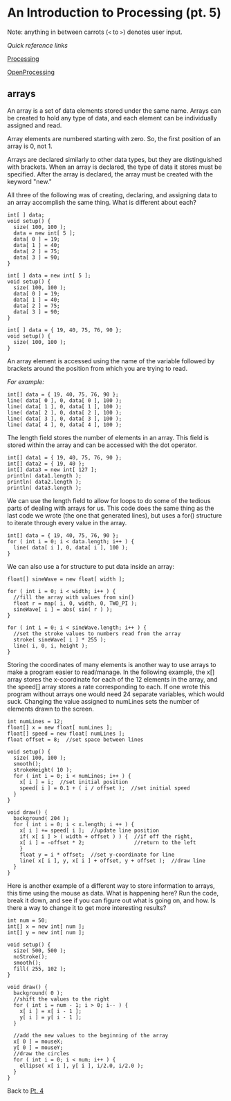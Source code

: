 # An Introduction to Processing (pt. 5)

Note: anything in between carrots (`<` to `>`) denotes user input.

*Quick reference links*

[Processing](http://processing.org/)

[OpenProcessing](http://www.openprocessing.org/)

## arrays

An array is a set of data elements stored under the same name. Arrays can be created to hold any type of data, and each element can be individually assigned and read.

Array elements are numbered starting with zero. So, the first position of an array is 0, not 1.

Arrays are declared similarly to other data types, but they are distinguished with brackets. When an array is declared, the type of data it stores must be specified. After the array is declared, the array must be created with the keyword "new."

All three of the following was of creating, declaring, and assigning data to an array accomplish the same thing. What is different about each?

```
int[ ] data;
void setup() {
  size( 100, 100 );
  data = new int[ 5 ];
  data[ 0 ] = 19;
  data[ 1 ] = 40;
  data[ 2 ] = 75;
  data[ 3 ] = 90;
}

int[ ] data = new int[ 5 ];
void setup() {
  size( 100, 100 );
  data[ 0 ] = 19;
  data[ 1 ] = 40;
  data[ 2 ] = 75;
  data[ 3 ] = 90;
}

int[ ] data = { 19, 40, 75, 76, 90 };
void setup() {
  size( 100, 100 );
}
```

An array element is accessed using the name of the variable followed by brackets around the position from which you are trying to read.

*For example:*

```
int[] data = { 19, 40, 75, 76, 90 };
line( data[ 0 ], 0, data[ 0 ], 100 );
line( data[ 1 ], 0, data[ 1 ], 100 );
line( data[ 2 ], 0, data[ 2 ], 100 );
line( data[ 3 ], 0, data[ 3 ], 100 );
line( data[ 4 ], 0, data[ 4 ], 100 );
```

The length field stores the number of elements in an array. This field is stored within the array and can be accessed with the dot operator.

```
int[] data1 = { 19, 40, 75, 76, 90 };
int[] data2 = { 19, 40 };
int[] data3 = new int[ 127 ];
println( data1.length );
println( data2.length );
println( data3.length );
```

We can use the length field to allow for loops to do some of the tedious parts of dealing with arrays for us. This code does the same thing as the last code we wrote (the one that generated lines), but uses a for() structure to iterate through every value in the array.

```
int[] data = { 19, 40, 75, 76, 90 };
for ( int i = 0; i < data.length; i++ ) {
  line( data[ i ], 0, data[ i ], 100 );
}
```

We can also use a for structure to put data inside an array:

```
float[] sineWave = new float[ width ];

for ( int i = 0; i < width; i++ ) {
  //fill the array with values from sin()
  float r = map( i, 0, width, 0, TWO_PI );
  sineWave[ i ] = abs( sin( r ) );
}

for ( int i = 0; i < sineWave.length; i++ ) {
  //set the stroke values to numbers read from the array
  stroke( sineWave[ i ] * 255 );
  line( i, 0, i, height );
}
```

Storing the coordinates of many elements is another way to use arrays to make a program easier to read/manage. In the following example, the x[] array stores the x-coordinate for each of the 12 elements in the array, and the speed[] array stores a rate corresponding to each. If one wrote this program without arrays one would need 24 separate variables, which would suck. Changing the value assigned to numLines sets the number of elements drawn to the screen.

```
int numLines = 12;
float[] x = new float[ numLines ];
float[] speed = new float[ numLines ];
float offset = 8;  //set space between lines

void setup() {
  size( 100, 100 );
  smooth();
  strokeWeight( 10 );
  for ( int i = 0; i < numLines; i++ ) {
    x[ i ] = i;  //set initial position
    speed[ i ] = 0.1 + ( i / offset );  //set initial speed
  }
}

void draw() {
  background( 204 );
  for ( int i = 0; i < x.length; i ++ ) {
    x[ i ] += speed[ i ];  //update line position
    if( x[ i ] > ( width + offset ) ) {  //if off the right,
    x[ i ] = -offset * 2;                //return to the left
    }
    float y = i * offset;  //set y-coordinate for line
    line( x[ i ], y, x[ i ] + offset, y + offset );  //draw line
  }
}
```

Here is another example of a different way to store information to arrays, this time using the mouse as data. What is happening here? Run the code, break it down, and see if you can figure out what is going on, and how. Is there a way to change it to get more interesting results?

```
int num = 50;
int[] x = new int[ num ];
int[] y = new int[ num ];

void setup() {
  size( 500, 500 );
  noStroke();
  smooth();
  fill( 255, 102 );
}

void draw() {
  background( 0 );
  //shift the values to the right
  for ( int i = num - 1; i > 0; i-- ) {
    x[ i ] = x[ i - 1 ];
    y[ i ] = y[ i - 1 ];
  }
  
  //add the new values to the beginning of the array
  x[ 0 ] = mouseX;
  y[ 0 ] = mouseY;
  //draw the circles
  for ( int i = 0; i < num; i++ ) {
    ellipse( x[ i ], y[ i ], i/2.0, i/2.0 );
  }
}
```
Back to [Pt. 4](pt4.md)